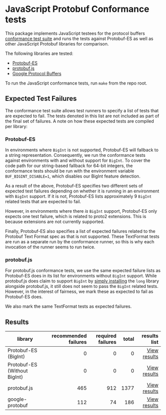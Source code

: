 # JavaScript Protobuf Conformance tests

This package implements JavaScript testees for the protocol buffers [conformance test 
suite](https://github.com/protocolbuffers/protobuf/tree/main/conformance) and runs the tests against Protobuf-ES as well
as other JavaScript Protobuf libraries for comparison. 

The following libraries are tested:

- [Protobuf-ES](https://github.com/bufbuild/protobuf-es)
- [protobuf.js](https://github.com/protobufjs/protobuf.js)
- [Google Protocol Buffers](https://github.com/protocolbuffers/protobuf-javascript)

To run the JavaScript conformance tests, run `make` from the repo root.

## Expected Test Failures

The conformance test suite allows test runners to specify a list of tests that are expected to fail.  The tests denoted
in this list are not included as part of the final set of failures.  A note on how these expected tests are compiled 
per library:

### Protobuf-ES

In environments where `BigInt` is not supported, Protobuf-ES will fallback to a string representation.  Consequently,
we run the conformance tests against environments with and without support for `BigInt`.  To cover the code path for 
our string-based fallback for 64-bit integers, the conformance tests should be run with the environment variable 
`BUF_BIGINT_DISABLE=1`, which disables our BigInt feature detection. 

As a result of the above, Protobuf-ES specifies two different sets of expected test failures depending on whether
it is running in an environment with `BigInt` support.  If it is not, Protobuf-ES lists approximately 9 `BigInt` 
related tests that are expected to fail.  

However, in environments where there _is_ `BigInt` support, Protobuf-ES 
only expects one test failure, which is related to proto2 extensions.  This is because extensions are not currently 
supported.

Finally, Protobuf-ES also specifies a list of expected failures related to the Protobuf Text Format spec as that is not
supported.  These TextFormat tests are run as a separate run by the conformance runner, so this is why each invocation of the runner
seems to run twice.

### protobuf.js

For protobuf.js conformance tests, we use the same expected failure lists as Protobuf-ES does in its list for
environments without `BigInt` support.  While protobuf.js does claim to support `BigInt` 
by [simply installing](https://github.com/protobufjs/protobuf.js#compatibility) the `long` library alongside 
protobuf.js, it still does not seem to pass the `BigInt` related tests.  However, in the interest of fairness, we
mark these as expected to fail as Protobuf-ES does.

We also mark the same TextFormat tests as expected failures.

## Results

| library      | recommended failures             | required failures               | total         | results list   
|---------------------|------------------------:|-----------------------:|-------------------:|--------------------:|
Protobuf-ES (BigInt) | 0 | 0 | 0 | [View results](protobuf-es/failing_tests.txt)
Protobuf-ES (Without BigInt) | 0 | 0 | 0 | [View results](protobuf-es/failing_tests.txt)
protobuf.js | 465 | 912 | 1377 | [View results](protobuf.js/failing_tests.txt)
google-protobuf | 112 | 74 | 186 | [View results](google-protobuf/failing_tests.txt)
